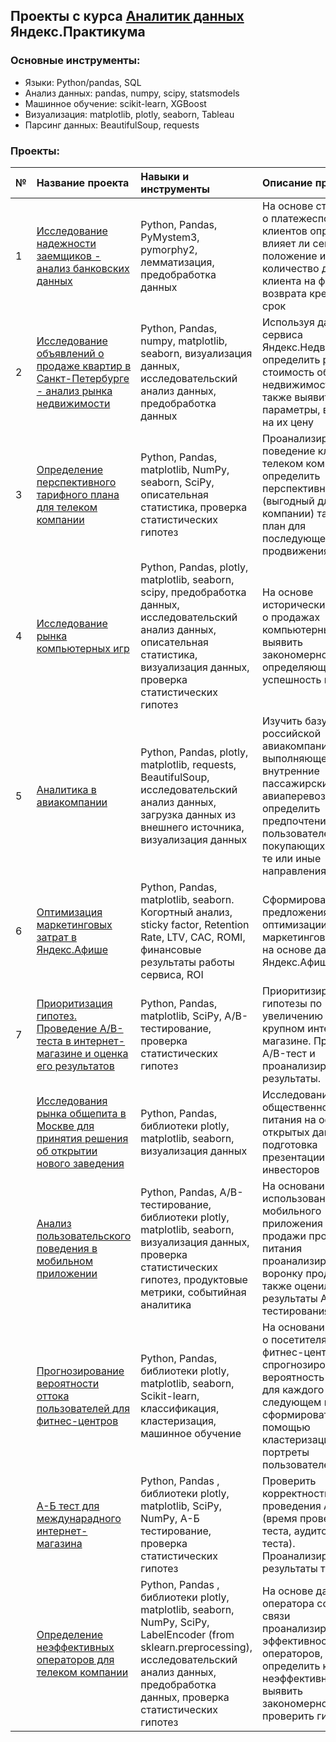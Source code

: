 ## Проекты с курса [Аналитик данных](https://praktikum.yandex.ru/data-analyst/) Яндекс.Практикума

### Основные инструменты:
- Языки: Python/pandas, SQL
- Анализ данных: pandas, numpy, scipy, statsmodels
- Машинное обучение: scikit-learn, XGBoost
- Визуализация: matplotlib, plotly, seaborn, Tableau
- Парсинг данных: BeautifulSoup, requests

### Проекты:
| **№** | **Название проекта** | **Навыки и инструменты** | **Описание проекта**|
|:-|:----|:----|:----------|
| 1 | [Исследование надежности заемщиков - анализ банковских данных](https://github.com/nefella/yandex_praktikum_data_analyst/blob/main/01_reliability_of_borrowers.ipynb) |Python, Pandas, PyMystem3, pymorphy2, лемматизация, предобработка данных| На основе статистики о платежеспособности клиентов определить влияет ли семейное положение и количество детей клиента на факт возврата кредита в срок |  
| 2 | [Исследование объявлений о продаже квартир в Санкт-Петербурге - анализ рынка недвижимости](https://github.com/nefella/yandex_praktikum_data_analyst/blob/main/02_real_estate_market.ipynb) |Python, Pandas, numpy, matplotlib, seaborn, визуализация данных, исследовательский анализ данных, предобработка данных | Используя данные сервиса Яндекс.Недвижимость, определить рыночную стоимость объектов недвижимости, а также выявить параметры, влияющие на их цену |
| 3 | [Определение перспективного тарифного плана для телеком компании](https://github.com/nefella/yandex_praktikum_data_analyst/blob/main/03_promising_tariff_plan.ipynb) |Python, Pandas, matplotlib, NumPy, seaborn, SciPy, описательная статистика, проверка статистических гипотез | Проанализировать поведение клиентов телеком компании и определить перспективный (выгодный для компании) тарифный план для последующего его продвижения|
| 4 | [Исследование рынка компьютерных игр](https://github.com/nefella/yandex_praktikum_data_analyst/blob/main/04_gaming_market_research.ipynb) | Python, Pandas, plotly, matplotlib, seaborn, scipy, предобработка данных, исследовательский анализ данных, описательная статистика, визуализация данных, проверка статистических гипотез | На основе исторических данных о продажах компьютерных игр выявить закономерности, определяющие успешность игры |
| 5 | [Аналитика в авиакомпании](https://github.com/nefella/yandex_praktikum_data_analyst/blob/main/05_airline_analytics.ipynb) | Python, Pandas, plotly, matplotlib, requests, BeautifulSoup, исследовательский анализ данных, загрузка данных из внешнего источника, визуализация данных | Изучить базу данных российской авиакомпании, выполняющей внутренние пассажирские авиаперевозки, и определить предпочтения пользователей, покупающих билеты на те или иные направления |
| 6 | [Оптимизация маркетинговых затрат в Яндекс.Афише](https://github.com/nefella/yandex_praktikum_data_analyst/blob/main/06_analytics_in_Yandex_Afisha.ipynb) | Python, Pandas, matplotlib, seaborn. Когортный анализ, sticky factor, Retention Rate, LTV, САС, ROMI, финансовые результаты работы сервиса, ROI | Сформировать предложения по оптимизации маркетинговых затрат на основе данных от Яндекс.Афиши. |
| 7 | [Приоритизация гипотез. Проведение А/В-теста в интернет-магазине и оценка его результатов](https://github.com) | Python, Pandas, matplotlib, SciPy, А/В-тестирование, проверка статистических гипотез | Приоритизировать гипотезы по увеличению выручки в крупном интернет-магазине. Провести A/B-тест и проанализировать его результаты. 
|  | [Исследования рынка общепита в Москве для принятия решения об открытии нового заведения](https://github.com) | Python, Pandas, библиотеки plotly, matplotlib, seaborn, визуализация данных | Исследование рынка общественного питания на основе открытых данных, подготовка презентации для инвесторов
|  | [Анализ пользовательского поведения в мобильном приложении](https://github.com/) | Python, Pandas, А/В-тестирование, библиотеки plotly, matplotlib, seaborn, визуализация данных, проверка статистических гипотез, продуктовые метрики, событийная аналитика | На основании данных использования мобильного приложения для продажи продуктов питания проанализировала воронку продаж, а также оценила результаты А/А/В-тестирования |
|  | [Прогнозирование вероятности оттока пользователей для фитнес-центров](https://github.com/) | Python, Pandas, библиотеки plotly, matplotlib, seaborn, Scikit-learn, классификация, кластеризация, машинное обучение | На основании данных о посетителях сети фитнес-центров спрогнозировать вероятность оттока для каждого клиента в следующем месяце, сформировать с помощью кластеризации портреты пользователей |
|  | [А-Б тест для междунарадного интернет-магазина](https://github.com/) | Python, Pandas , библиотеки plotly, matplotlib, SciPy, NumPy, А-Б тестирование, проверка статистических гипотез| Проверить корректность проведения А-Б теста (время проведения теста, аудиторию теста). Проанализировать результаты теста.|
|  | [Определение неэффективных операторов для телеком компании](https://github.com/) | Python, Pandas , библиотеки plotly, matplotlib, seaborn, NumPy, SciPy, LabelEncoder (from sklearn.preprocessing), исследовательский анализ данных, предобработка данных, проверка статистических гипотез | На основе данных оператора сотовой связи проанализировать эффективность работы операторов, определить критерии неэффективности, выявить закономерности, проверить гипотезы. |  


